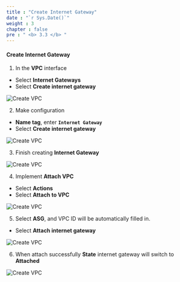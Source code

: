 ```yaml
---
title : "Create Internet Gateway"
date : "`r Sys.Date()`"
weight : 3
chapter : false
pre : " <b> 3.3 </b> "
---
```


#### Create Internet Gateway

1. In the **VPC** interface

- Select **Internet Gateways**
- Select **Create internet gateway**

![Create VPC](/images/3-Prerequiste/3.2-igwandroutetable/0001-igwandroutetable.png?featherlight=false&width=90pc)

2. Make configuration

- **Name tag**, enter **```Internet Gateway```**
- Select **Create internet gateway**

![Create VPC](/images/3-Prerequiste/3.2-igwandroutetable/0002-igwandroutetable.png?featherlight=false&width=90pc)

3. Finish creating **Internet Gateway**

![Create VPC](/images/3-Prerequiste/3.2-igwandroutetable/0003-igwandroutetable.png?featherlight=false&width=90pc)

4. Implement **Attach VPC**

- Select **Actions**
- Select **Attach to VPC**

![Create VPC](/images/3-Prerequiste/3.2-igwandroutetable/0004-igwandroutetable.png?featherlight=false&width=90pc)

5. Select **ASG**, and VPC ID will be automatically filled in.

- Select **Attach internet gateway**

![Create VPC](/images/3-Prerequiste/3.2-igwandroutetable/0005-igwandroutetable.png?featherlight=false&width=90pc)

6. When attach successfully **State** internet gateway will switch to **Attached**

![Create VPC](/images/3-Prerequiste/3.2-igwandroutetable/0006-igwandroutetable.png?featherlight=false&width=90pc)